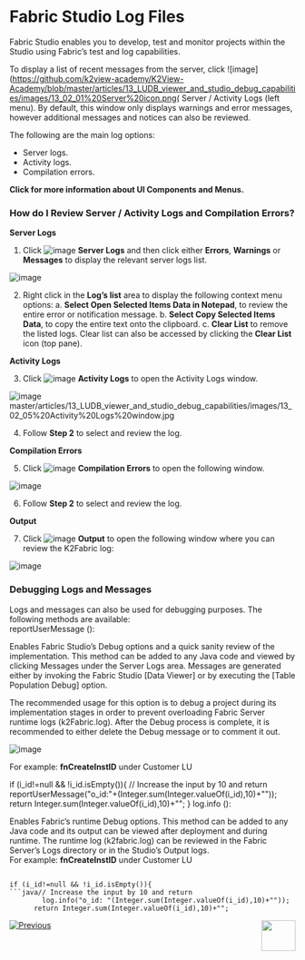 # Fabric Studio Log Files

Fabric Studio enables you to develop, test and monitor projects within the Studio using Fabric’s test and log capabilities. 

To display a list of recent messages from the server, click
![image](https://github.com/k2view-academy/K2View-Academy/blob/master/articles/13_LUDB_viewer_and_studio_debug_capabilities/images/13_02_01%20Server%20icon.png( Server / Activity Logs (left menu). By default, this window only displays warnings and error messages, however additional messages and notices can also be reviewed.

The following are the main log options:
* Server logs.
* Activity logs.
* Compilation errors.

**Click for more information about UI Components and Menus.**

### How do I Review Server / Activity Logs and Compilation Errors?
**Server Logs**
1. Click ![image](https://github.com/k2view-academy/K2View-Academy/blob/master/articles/13_LUDB_viewer_and_studio_debug_capabilities/images/13_02_02%20Server%20Logs%20icon.png)  **Server Logs** and then click either **Errors**, **Warnings** or **Messages** to display the relevant server logs list.

![image](https://github.com/k2view-academy/K2View-Academy/blob/master/articles/13_LUDB_viewer_and_studio_debug_capabilities/images/13_02_03%20server%20logs%20list.jpg)

2. Right click in the **Log’s list** area to display the following context menu options:
   a. **Select Open Selected Items Data in Notepad**, to review the entire error or notification message.
   b. **Select Copy Selected Items Data**, to copy the entire text onto the clipboard.
   c. **Clear List** to remove the listed logs. Clear list can also be accessed by clicking the **Clear List** icon (top pane).

**Activity Logs**  

3. Click ![image](https://github.com/k2view-academy/K2View-Academy/blob/master/articles/13_LUDB_viewer_and_studio_debug_capabilities/images/13_02_04%20Activity%20Logs%20ICON.png) **Activity Logs** to open the Activity Logs window.

![image](https://github.com/k2view-academy/K2View-Academy/blob/master/articles/13_LUDB_viewer_and_studio_debug_capabilities/images/13_02_05%20Activity%20Logs%20window.jpg) master/articles/13_LUDB_viewer_and_studio_debug_capabilities/images/13_02_05%20Activity%20Logs%20window.jpg

4. Follow **Step 2** to select and review the log. 

**Compilation Errors**

5. Click ![image](https://github.com/k2view-academy/K2View-Academy/blob/master/articles/13_LUDB_viewer_and_studio_debug_capabilities/images/13_02_06%20Compilation%20Errors%20ICON.png)  **Compilation Errors** to open the following window. 

![image](https://github.com/k2view-academy/K2View-Academy/blob/master/articles/13_LUDB_viewer_and_studio_debug_capabilities/images/13_02_07%20window.jpg)

6. Follow **Step 2** to select and review the log. 

**Output**

7. Click ![image](https://github.com/k2view-academy/K2View-Academy/blob/master/articles/13_LUDB_viewer_and_studio_debug_capabilities/images/13_02_08%20Output%20ICON.jpg) **Output** to open the following window where you can review the K2Fabric log:

![image](https://github.com/k2view-academy/K2View-Academy/blob/master/articles/13_LUDB_viewer_and_studio_debug_capabilities/images/13_02_09%20K2Fabric%20log.jpg)

### Debugging Logs and Messages
 
Logs and messages can also be used for debugging purposes. The following methods are available:\
reportUserMessage ():

Enables Fabric Studio’s Debug options and a quick sanity review of the implementation. This method can be added to any Java code and viewed by clicking Messages under the Server Logs area. Messages are generated either by invoking the Fabric Studio [Data Viewer] or by executing the [Table Population Debug] option.

The recommended usage for this option is to debug a project during its implementation stages in order to prevent overloading Fabric Server runtime logs (k2Fabric.log). After the Debug process is complete, it is recommended to either delete the Debug message or to comment it out. 

![image](https://github.com/k2view-academy/K2View-Academy/blob/master/articles/13_LUDB_viewer_and_studio_debug_capabilities/images/13_02_10%20Debug.jpg)

For example: **fnCreateInstID** under Customer LU

 if (i_id!=null && !i_id.isEmpty()){
// Increase the input by 10 and return      
      reportUserMessage("o_id:"+(Integer.sum(Integer.valueOf(i_id),10)+""));
	return Integer.sum(Integer.valueOf(i_id),10)+"";
   }
log.info ():


Enables Fabric’s runtime Debug options. This method can be added to any Java code and its output can be viewed after deployment and during runtime. The runtime log (k2fabric.log) can be reviewed in the Fabric Server’s Logs directory or in the Studio’s Output logs.\
For example: **fnCreateInstID** under Customer LU
 <pre><code>
if (i_id!=null && !i_id.isEmpty()){
```java// Increase the input by 10 and return
        log.info("o_id: "(Integer.sum(Integer.valueOf(i_id),10)+""));
	  return Integer.sum(Integer.valueOf(i_id),10)+"";
</code></pre>


[![Previous](https://github.com/k2view-academy/K2View-Academy/blob/master/articles/images/Previous.png)](https://github.com/k2view-academy/K2View-Academy/blob/master/articles/13_LUDB_viewer_and_studio_debug_capabilities/01_data_viewer.md)[<img align="right" width="60" height="54" src="https://github.com/k2view-academy/K2View-Academy/blob/master/articles/images/Next.png">](https://github.com/k2view-academy/K2View-Academy/blob/master/articles/13_LUDB_viewer_and_studio_debug_capabilities/03_debug_table_population.md)





